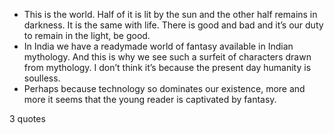  - This is the world. Half of it is lit by the sun and the other half remains in darkness. It is the same with life. There is good and bad and it’s our duty to remain in the light, be good.
 - In India we have a readymade world of fantasy available in Indian mythology. And this is why we see such a surfeit of characters drawn from mythology. I don’t think it’s because the present day humanity is soulless.
 - Perhaps because technology so dominates our existence, more and more it seems that the young reader is captivated by fantasy.

3 quotes